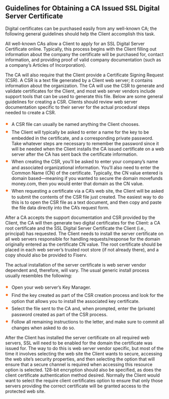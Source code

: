 
## Guidelines for Obtaining a CA Issued SSL Digital Server Certificate

Digital certificates can be purchased easily from any well-known CA; the following general guidelines should help the Client accomplish this task.

All well-known CAs allow a Client to apply for an SSL Digital Server Certificate online. Typically, this process begins with the Client filling out information about the company the certificate will be purchased for, contact information, and providing proof of valid company documentation (such as a company’s Articles of Incorporation).

The CA will also require that the Client provide a Certificate Signing Request (CSR). A CSR is a text file generated by a Client web server; it contains information about the organization. The CA will use the CSR to generate and validate certificates for the Client, and most web server vendors include support tools that can be used to generate this file. Below are some general guidelines for creating a CSR. Clients should review web server documentation specific to their server for the actual procedural steps needed to create a CSR.

<div class="card-body">
<ul>
<li>A CSR file can usually be named anything the Client chooses.</li>

<li>The Client will typically be asked to enter a name for the key to be embedded in the certificate, and a corresponding private password. Take whatever steps are necessary to remember the password since it will be needed when the Client installs the CA issued certificate on a web server after the CA has sent back the certificate information.</li>

<li>When creating the CSR, you’ll be asked to enter your company’s name and associated organizational information. You’ll also need to enter the Common Name (CN) of the certificate. Typically, the CN value entered is domain based—meaning if you wanted to secure the domain movefunds money.com, then you would enter that domain as the CN value.</li>

<li>When requesting a certificate via a CA’s web site, the Client will be asked to submit the contents of the CSR file just created. The easiest way to do this is to open the CSR file as a text document, and then copy and paste the file data directly into the CA’s request form.</li>
</ul>
</div>

After a CA accepts the support documentation and CSR provided by the Client, the CA will then generate two digital certificates for the Client: a CA root certificate and the SSL Digital Server Certificate the Client (i.e., principal) has requested. The Client needs to install the server certificate on all web servers responsible for handling requests/response for the domain originally entered as the certificate CN value. The root certificate should be placed in each web server’s trusted root store (if not already there), and a copy should also be provided to Fiserv.

The actual installation of the server certificate is web server vendor dependent and, therefore, will vary. The usual generic install process usually resembles the following:

<div class="card-body">
<ul>
<li>Open your web server’s Key Manager.</li>

<li>Find the key created as part of the CSR creation process and look for the option that allows you to install the associated key certificate.</li>

<li>Select the file sent to the CA and, when prompted, enter the (private) password created as part of the CSR process.</li>

<li>Follow all remaining instructions to the letter, and make sure to commit all changes when asked to do so.</li>
</ul>
</div>

After the Client has installed the server certificate on all required web servers, SSL will need to be enabled for the domain the certificate was issued for. The way to do this is web server vendor specific, but most of the time it involves selecting the web site the Client wants to secure, accessing the web site’s security properties, and then selecting the option that will ensure that a secure channel is required when accessing this resource option is selected. 128-bit encryption should also be specified, as does the client certificate authentication method desired. Normally the Client would want to select the require client certificates option to ensure that only those servers providing the correct certificate will be granted access to the protected web site.


<style>
    .card-body ul {
        list-style: none;
        padding-left: 20px;
    }
    .card-body ul li::before {
        content: "\2022";
        font-size: 1.5em;
        color: #f60;
        display: inline-block;
        width: 1em;
        margin-left: -1em;
    }
</style>